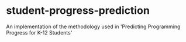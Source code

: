 # student-progress-prediction
An implementation of the methodology used in 'Predicting Programming Progress for K-12 Students' 
